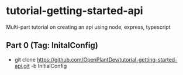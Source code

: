 # tutorial-getting-started-api
Multi-part tutorial on creating an api using node, express, typescript

## Part 0 (Tag: InitalConfig)
  * git clone https://github.com/OpenPlantDev/tutorial-getting-started-api.git -b InitialConfig